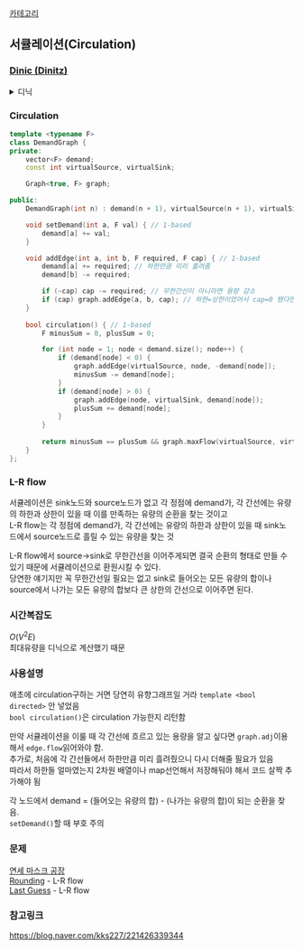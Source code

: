 [카테고리](/README.md)
## 서큘레이션(Circulation)
### [Dinic (Dinitz)](/그래프%20이론/네트워크%20플로우/Dinic.md)
<details>
<summary>디닉</summary>

```cpp
template <bool directed, typename F>
class Graph {
private:
    struct Edge {
        int next;
        F cap, flow;
        int rev; // reverseEdgeIdx;
        
        Edge(int next, F cap, int rev) : next(next), cap(cap), flow(0), rev(rev) {}
    };
    
    F INF;
    int n, proxySource;
    vector<vector<Edge> > adj;
    vector<int> level, adjStartIdx;

    bool bfs(int s, int e) { // level graph
        fill(level.begin(), level.end(), -1);

        queue<int> q;
        q.push(s);
        level[s] = 0;
        
        while (!q.empty()) {
            int cur = q.front();
            q.pop();

            for (auto [next, cap, flow, rev] : adj[cur]) if (!~level[next] && flow < cap) {
                level[next] = level[cur] + 1;
                q.push(next);
            }
        }

        return ~level[e];
    };

    F dfs(int cur, int e, F fflow) {
        if (cur == e) return fflow;
        
        for (int &i = adjStartIdx[cur]; i < adj[cur].size(); i++) {
            auto [next, cap, flow, rev] = adj[cur][i];
            if (level[next] == level[cur] + 1 && flow < cap) {
                F df = dfs(next, e, min(fflow, cap - flow));
                if (df > 0) {
                    adj[cur][i].flow += df;
                    adj[next][rev].flow -= df;
                    return df;
                }
            }
        }

        return 0;
    }
        
public:
    Graph(int n) : n(n), proxySource(n + 1), adj(n + 2), level(n + 2), adjStartIdx(n + 2) {
        INF = numeric_limits<F>::max();
    }
    
    void addEdge(int a, int b, F cap = 1) { // 1-based
        if (cap == -1) cap = INF;
        
        adj[a].push_back(Edge(b, cap, adj[b].size()));
        if constexpr (directed) adj[b].push_back(Edge(a, 0, adj[a].size() - 1)); // 단방향 간선일 때 residual graph
        else adj[b].push_back(Edge(a, cap, adj[a].size() - 1)); // 무방향 간선일 때 residual graph
    }

    F maxFlow(int s, int e) { // 1-based // Dinic
        // proxySource -> s 단방향 연결
        adj[proxySource].push_back(Edge(s, INF, adj[s].size()));
        adj[s].push_back(Edge(proxySource, 0, adj[proxySource].size() - 1));

        // Dinic
        F res = 0;
        
        while (bfs(proxySource, e)) {
            fill(adjStartIdx.begin(), adjStartIdx.end(), 0);

            while (1) {
                F f = dfs(proxySource, e, INF);
                if (f == 0) break;
                res += f;
            }
        }

        // proxySOurce -> s 연결 제거
        adj[proxySource].pop_back();
        adj[s].pop_back();

        return res != INF ? res : -1;
    }
};
```
</details>

### Circulation
```cpp
template <typename F>
class DemandGraph {
private:
    vector<F> demand;
    const int virtualSource, virtualSink;

    Graph<true, F> graph;

public:
    DemandGraph(int n) : demand(n + 1), virtualSource(n + 1), virtualSink(n + 2), graph(n + 2) {}

    void setDemand(int a, F val) { // 1-based
        demand[a] += val;
    }

    void addEdge(int a, int b, F required, F cap) { // 1-based
        demand[a] += required; // 하한만큼 미리 흘려줌
        demand[b] -= required;

        if (~cap) cap -= required; // 무한간선이 아니라면 용량 감소
        if (cap) graph.addEdge(a, b, cap); // 하한=상한이었어서 cap=0 됐다면 굳이 간선 만들면서 메모리 쓸 이유 없음
    }
    
    bool circulation() { // 1-based
        F minusSum = 0, plusSum = 0;

        for (int node = 1; node < demand.size(); node++) {
            if (demand[node] < 0) {
                graph.addEdge(virtualSource, node, -demand[node]);
                minusSum -= demand[node];
            }
            if (demand[node] > 0) {
                graph.addEdge(node, virtualSink, demand[node]);
                plusSum += demand[node];
            }
        }
        
        return minusSum == plusSum && graph.maxFlow(virtualSource, virtualSink) == plusSum;
    }
};
```
### L-R flow
서큘레이션은 sink노드와 source노드가 없고 각 정점에 demand가, 각 간선에는 유량의 하한과 상한이 있을 때 이를 만족하는 유량의 순환을 찾는 것이고   
L-R flow는 각 정점에 demand가, 각 간선에는 유량의 하한과 상한이 있을 때 sink노드에서 source노드로 흘릴 수 있는 유량을 찾는 것   

L-R flow에서 source->sink로 무한간선을 이어주게되면 결국 순환의 형태로 만들 수 있기 때문에 서큘레이션으로 환원시킬 수 있다.   
당연한 얘기지만 꼭 무한간선일 필요는 없고 sink로 들어오는 모든 유량의 합이나 source에서 나가는 모든 유량의 합보다 큰 상한의 간선으로 이어주면 된다.

### 시간복잡도
$O(V^2 E)$   
최대유량을 디닉으로 계산했기 때문   

### 사용설명
애초에 circulation구하는 거면 당연히 유향그래프일 거라 `template <bool directed>` 안 넣었음   
`bool circulation()`은 circulation 가능한지 리턴함   

만약 서큘레이션을 이룰 때 각 간선에 흐르고 있는 용량을 알고 싶다면 `graph.adj`이용해서 `edge.flow`읽어와야 함.   
추가로, 처음에 각 간선들에서 하한만큼 미리 흘려줬으니 다시 더해줄 필요가 있음   
따라서 하한들 얼마였는지 2차원 배열이나 map선언해서 저장해둬야 해서 코드 살짝 추가해야 됨   

각 노드에서 demand = (들어오는 유량의 합) - (나가는 유량의 합)이 되는 순환을 찾음.   
`setDemand()`할 때 부호 주의   

### 문제
[연세 마스크 공장](https://www.acmicpc.net/problem/20135)   
[Rounding](https://www.acmicpc.net/problem/13569) - L-R flow   
[Last Guess](https://www.acmicpc.net/problem/26185) - L-R flow   

### 참고링크
https://blog.naver.com/kks227/221426339344   